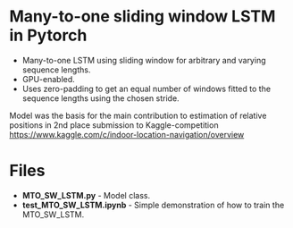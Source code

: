 # Many-to-one sliding window LSTM in Pytorch

* Many-to-one LSTM using sliding window for arbitrary and varying sequence lengths.
* GPU-enabled.
* Uses zero-padding to get an equal number of windows fitted to the sequence lengths using the chosen stride.

Model was the basis for the main contribution to estimation of relative positions in 2nd place submission to Kaggle-competition https://www.kaggle.com/c/indoor-location-navigation/overview

# Files

* **MTO_SW_LSTM.py** - Model class.
* **test_MTO_SW_LSTM.ipynb** - Simple demonstration of how to train the MTO_SW_LSTM.
